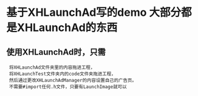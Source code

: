 # 基于XHLaunchAd写的demo 大部分都是XHLaunchAd的东西
## 使用XHLaunchAd时，只需
     将XHLaunchAd文件夹里的内容拖进工程，
     将XHLaunchTest文件夹内的code文件夹拖进工程，
     然后通过更改XHLaunchAdManager的内容设置自己的广告页。
     不需要#import任何.h文件，只要有LaunchImage就可以

